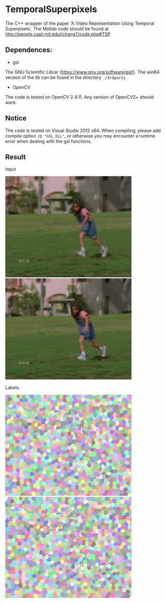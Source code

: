 # TemporalSuperpixels
The C++ wrapper of the paper 'A Video Representation Using Temporal Superpixels'. The Matlab code should be found at http://people.csail.mit.edu/jchang7/code.php#TSP

## Dependences:
 - gsl

The GNU Scientific Librar (https://www.gnu.org/software/gsl/). The win64 version of the lib can be found in the directory `./3rdparty`. 

 - OpenCV

 The code is tested on OpenCV 2.4.11. Any version of OpenCV2+ should work.

## Notice
The code is tested on Visual Studio 2012 x64. When compiling, please add compile option `/D "GSL_DLL"`, or otherwise you may encounter a runtime error when dealing with the gsl functions.

## Result
Input 

![frame0](./data/5117-8_70161.jpg)
![frame0](./data/5117-8_70162.jpg)

Labels

![frame0](./save/label_0000.png)
![frame1](./save/label_0001.png)
